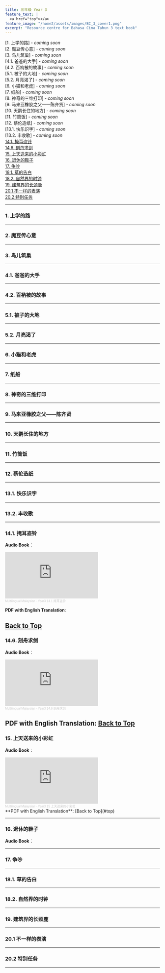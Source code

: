 ```yaml
---
title: 三年级 Year 3 
feature_text: |
  <a href="top"></a>
feature_image: "/home2/assets/images/BC_3_cover1.png"
excerpt: "Resource centre for Bahasa Cina Tahun 3 text book"
---
```

[1. 上学的路] - *coming soon*\
[2. 魔豆传心意] - *coming soon*\
[3. 鸟儿筑巢] - *coming soon*\
[4.1. 爸爸的大手] - *coming soon*\
[4.2. 百衲被的故事] - *coming soon*\
[5.1. 被子的大地] - *coming soon*\
[5.2. 月亮渴了] - *coming soon*\
[6. 小猫和老虎] - *coming soon*\
[7. 纸船] - *coming soon*\
[8. 神奇的三维打印] - *coming soon*\
[9. 马来亚橡胶之父——陈齐贤] - *coming soon*\
[10. 天鹅长住的地方] - *coming soon*\
[11. 竹筒饭] - *coming soon*\
[12. 蔡伦造纸] - *coming soon*\
[13.1. 快乐识字] - *coming soon*\
[13.2. 丰收歌] - *coming soon*\
[14.1. 掩耳盗铃](#14.1)\
[14.6. 刻舟求剑](#14.6)\
[15. 上天送来的小彩虹](#15)\
[16. 退休的鞋子](#16)\
[17. 争吵](#17)\
[18.1. 草的告白](#18.1)\
[18.2. 自然界的时钟](#18.2)\
[19. 建筑界的长颈鹿](#19)\
[20.1 不一样的表演](#20.1)\
[20.2 特别任务](#20.2)

----
### 1. 上学的路
----
### 2. 魔豆传心意
----
### 3. 鸟儿筑巢
----
### 4.1. 爸爸的大手
----
### 4.2. 百衲被的故事
----
### 5.1. 被子的大地
----
### 5.2. 月亮渴了
----
### 6. 小猫和老虎
----
### 7. 纸船
----
### 8. 神奇的三维打印
----
### 9. 马来亚橡胶之父——陈齐贤
----
### 10. 天鹅长住的地方
----
### 11. 竹筒饭
----
### 12. 蔡伦造纸
----
### 13.1. 快乐识字
----
### 13.2. 丰收歌
----
### 14.1. 掩耳盗铃 <a name="14.1"></a>
**Audio Book**： 
<iframe width="60%" height="150" scrolling="no" frameborder="no" allow="autoplay" src="https://w.soundcloud.com/player/?url=https%3A//api.soundcloud.com/tracks/1338932488&color=%23ff5500&auto_play=false&hide_related=false&show_comments=true&show_user=true&show_reposts=false&show_teaser=true&visual=true"></iframe><div style="font-size: 10px; color: #cccccc;line-break: anywhere;word-break: normal;overflow: hidden;white-space: nowrap;text-overflow: ellipsis; font-family: Interstate,Lucida Grande,Lucida Sans Unicode,Lucida Sans,Garuda,Verdana,Tahoma,sans-serif;font-weight: 100;"><a href="https://soundcloud.com/multilingual-malaysian" title="Multilingual Malaysian" target="_blank" style="color: #cccccc; text-decoration: none;">Multilingual Malaysian</a> · <a href="https://soundcloud.com/multilingual-malaysian/year3-141" title="Year3 14.1 掩耳盗铃" target="_blank" style="color: #cccccc; text-decoration: none;">Year3 14.1 掩耳盗铃</a></div>

**PDF with English Translation**:

[Back to Top](#top)
----
### 14.6. 刻舟求剑<a name="14.6"></a>
**Audio Book**：
<iframe width="60%" height="150" scrolling="no" frameborder="no" allow="autoplay" src="https://w.soundcloud.com/player/?url=https%3A//api.soundcloud.com/tracks/1338948136&color=%23ff5500&auto_play=false&hide_related=false&show_comments=true&show_user=true&show_reposts=false&show_teaser=true&visual=true"></iframe><div style="font-size: 10px; color: #cccccc;line-break: anywhere;word-break: normal;overflow: hidden;white-space: nowrap;text-overflow: ellipsis; font-family: Interstate,Lucida Grande,Lucida Sans Unicode,Lucida Sans,Garuda,Verdana,Tahoma,sans-serif;font-weight: 100;"><a href="https://soundcloud.com/multilingual-malaysian" title="Multilingual Malaysian" target="_blank" style="color: #cccccc; text-decoration: none;">Multilingual Malaysian</a> · <a href="https://soundcloud.com/multilingual-malaysian/year3-146" title="Year3 14.6 刻舟求剑" target="_blank" style="color: #cccccc; text-decoration: none;">Year3 14.6 刻舟求剑</a></div>

**PDF with English Translation**:
[Back to Top](#top)
----
### 15. 上天送来的小彩虹<a name="15"></a>
**Audio Book**：
<iframe width="60%" height="150" scrolling="no" frameborder="no" allow="autoplay" src="https://w.soundcloud.com/player/?url=https%3A//api.soundcloud.com/tracks/1339041664&color=%23ff5500&auto_play=false&hide_related=false&show_comments=true&show_user=true&show_reposts=false&show_teaser=true&visual=true"></iframe><div style="font-size: 10px; color: #cccccc;line-break: anywhere;word-break: normal;overflow: hidden;white-space: nowrap;text-overflow: ellipsis; font-family: Interstate,Lucida Grande,Lucida Sans Unicode,Lucida Sans,Garuda,Verdana,Tahoma,sans-serif;font-weight: 100;"><a href="https://soundcloud.com/multilingual-malaysian" title="Multilingual Malaysian" target="_blank" style="color: #cccccc; text-decoration: none;">Multilingual Malaysian</a> · <a href="https://soundcloud.com/multilingual-malaysian/year3-15" title="Year3 15 上天送来的小彩虹" target="_blank" style="color: #cccccc; text-decoration: none;">Year3 15 上天送来的小彩虹</a></div>
**PDF with English Translation**:
[Back to Top](#top)

----
### 16. 退休的鞋子<a name="16"></a>
**Audio Book**：

----
### 17. 争吵<a name="17"></a>
----
### 18.1. 草的告白<a name="18.1"></a>
----
### 18.2. 自然界的时钟<a name="18.2"></a>
----
### 19. 建筑界的长颈鹿<a name="19"></a>
----
### 20.1 不一样的表演<a name="20.1"></a>
----
### 20.2 特别任务<a name="20.2"></a>
----
